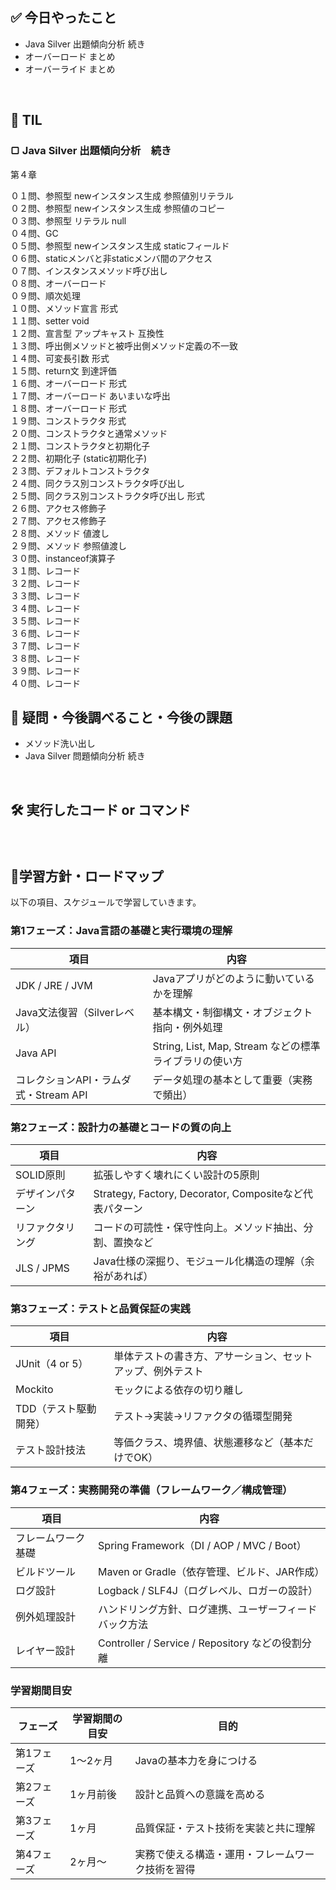 ## ✅ 今日やったこと
- Java Silver 出題傾向分析 続き
- オーバーロード まとめ
- オーバーライド まとめ

<br>

## 📌 TIL
### ▢ Java Silver 出題傾向分析　続き
第４章<br>

０１問、参照型 newインスタンス生成 参照値別リテラル<br>
０２問、参照型 newインスタンス生成 参照値のコピー<br>
０３問、参照型 リテラル null<br>
０４問、GC<br>
０５問、参照型 newインスタンス生成 staticフィールド<br>
０６問、staticメンバと非staticメンバ間のアクセス<br>
０７問、インスタンスメソッド呼び出し<br>
０８問、オーバーロード<br>
０９問、順次処理<br>
１０問、メソッド宣言 形式<br>
１１問、setter void<br>
１２問、宣言型 アップキャスト 互換性<br>
１３問、呼出側メソッドと被呼出側メソッド定義の不一致<br>
１４問、可変長引数 形式<br>
１５問、return文 到達評価<br>
１６問、オーバーロード 形式<br>
１７問、オーバーロード あいまいな呼出<br>
１８問、オーバーロード 形式<br>
１９問、コンストラクタ 形式<br>
２０問、コンストラクタと通常メソッド<br>
２１問、コンストラクタと初期化子<br>
２２問、初期化子 (static初期化子)<br>
２３問、デフォルトコンストラクタ<br>
２４問、同クラス別コンストラクタ呼び出し<br>
２５問、同クラス別コンストラクタ呼び出し 形式<br>
２６問、アクセス修飾子<br>
２７問、アクセス修飾子<br>
２８問、メソッド 値渡し<br>
２９問、メソッド 参照値渡し<br>
３０問、instanceof演算子<br>
３１問、レコード<br>
３２問、レコード<br>
３３問、レコード<br>
３４問、レコード<br>
３５問、レコード<br>
３６問、レコード<br>
３７問、レコード<br>
３８問、レコード<br>
３９問、レコード<br>
４０問、レコード<br>


## 🤔 疑問・今後調べること・今後の課題
- メソッド洗い出し
- Java Silver 問題傾向分析 続き

<br>

## 🛠️ 実行したコード or コマンド
### 
<br>

##  🧩学習方針・ロードマップ
以下の項目、スケジュールで学習していきます。

### **第1フェーズ：Java言語の基礎と実行環境の理解**

| 項目 | 内容 |
| --- | --- |
| JDK / JRE / JVM | Javaアプリがどのように動いているかを理解 |
| Java文法復習（Silverレベル） | 基本構文・制御構文・オブジェクト指向・例外処理 |
| Java API | String, List, Map, Stream などの標準ライブラリの使い方 |
| コレクションAPI・ラムダ式・Stream API | データ処理の基本として重要（実務で頻出） |

### **第2フェーズ：設計力の基礎とコードの質の向上**

| 項目 | 内容 |
| --- | --- |
| SOLID原則 | 拡張しやすく壊れにくい設計の5原則 |
| デザインパターン | Strategy, Factory, Decorator, Compositeなど代表パターン |
| リファクタリング | コードの可読性・保守性向上。メソッド抽出、分割、置換など |
| JLS / JPMS | Java仕様の深掘り、モジュール化構造の理解（余裕があれば） |

### **第3フェーズ：テストと品質保証の実践**

| 項目 | 内容 |
| --- | --- |
| JUnit（4 or 5） | 単体テストの書き方、アサーション、セットアップ、例外テスト |
| Mockito | モックによる依存の切り離し |
| TDD（テスト駆動開発） | テスト→実装→リファクタの循環型開発 |
| テスト設計技法 | 等価クラス、境界値、状態遷移など（基本だけでOK） |

### **第4フェーズ：実務開発の準備（フレームワーク／構成管理）**

| 項目 | 内容 |
| --- | --- |
| フレームワーク基礎 | Spring Framework（DI / AOP / MVC / Boot） |
| ビルドツール | Maven or Gradle（依存管理、ビルド、JAR作成） |
| ログ設計 | Logback / SLF4J（ログレベル、ロガーの設計） |
| 例外処理設計 | ハンドリング方針、ログ連携、ユーザーフィードバック方法 |
| レイヤー設計 | Controller / Service / Repository などの役割分離 |

### 学習期間目安

| フェーズ | 学習期間の目安 | 目的 |
| --- | --- | --- |
| 第1フェーズ | 1～2ヶ月 | Javaの基本力を身につける |
| 第2フェーズ | 1ヶ月前後 | 設計と品質への意識を高める |
| 第3フェーズ | 1ヶ月 | 品質保証・テスト技術を実装と共に理解 |
| 第4フェーズ | 2ヶ月～ | 実務で使える構造・運用・フレームワーク技術を習得 |